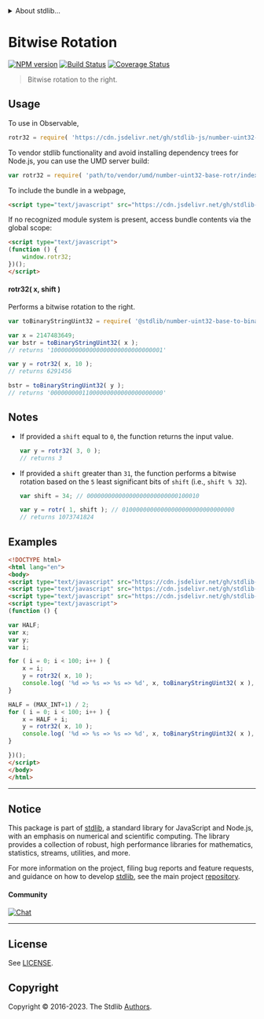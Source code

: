 <!--

@license Apache-2.0

Copyright (c) 2018 The Stdlib Authors.

Licensed under the Apache License, Version 2.0 (the "License");
you may not use this file except in compliance with the License.
You may obtain a copy of the License at

   http://www.apache.org/licenses/LICENSE-2.0

Unless required by applicable law or agreed to in writing, software
distributed under the License is distributed on an "AS IS" BASIS,
WITHOUT WARRANTIES OR CONDITIONS OF ANY KIND, either express or implied.
See the License for the specific language governing permissions and
limitations under the License.

-->


<details>
  <summary>
    About stdlib...
  </summary>
  <p>We believe in a future in which the web is a preferred environment for numerical computation. To help realize this future, we've built stdlib. stdlib is a standard library, with an emphasis on numerical and scientific computation, written in JavaScript (and C) for execution in browsers and in Node.js.</p>
  <p>The library is fully decomposable, being architected in such a way that you can swap out and mix and match APIs and functionality to cater to your exact preferences and use cases.</p>
  <p>When you use stdlib, you can be absolutely certain that you are using the most thorough, rigorous, well-written, studied, documented, tested, measured, and high-quality code out there.</p>
  <p>To join us in bringing numerical computing to the web, get started by checking us out on <a href="https://github.com/stdlib-js/stdlib">GitHub</a>, and please consider <a href="https://opencollective.com/stdlib">financially supporting stdlib</a>. We greatly appreciate your continued support!</p>
</details>

# Bitwise Rotation

[![NPM version][npm-image]][npm-url] [![Build Status][test-image]][test-url] [![Coverage Status][coverage-image]][coverage-url] <!-- [![dependencies][dependencies-image]][dependencies-url] -->

> Bitwise rotation to the right.



<section class="usage">

## Usage

To use in Observable,

```javascript
rotr32 = require( 'https://cdn.jsdelivr.net/gh/stdlib-js/number-uint32-base-rotr@umd/browser.js' )
```

To vendor stdlib functionality and avoid installing dependency trees for Node.js, you can use the UMD server build:

```javascript
var rotr32 = require( 'path/to/vendor/umd/number-uint32-base-rotr/index.js' )
```

To include the bundle in a webpage,

```html
<script type="text/javascript" src="https://cdn.jsdelivr.net/gh/stdlib-js/number-uint32-base-rotr@umd/browser.js"></script>
```

If no recognized module system is present, access bundle contents via the global scope:

```html
<script type="text/javascript">
(function () {
    window.rotr32;
})();
</script>
```

#### rotr32( x, shift )

Performs a bitwise rotation to the right.

```javascript
var toBinaryStringUint32 = require( '@stdlib/number-uint32-base-to-binary-string' );

var x = 2147483649;
var bstr = toBinaryStringUint32( x );
// returns '10000000000000000000000000000001'

var y = rotr32( x, 10 );
// returns 6291456

bstr = toBinaryStringUint32( y );
// returns '00000000011000000000000000000000'
```

</section>

<!-- /.usage -->

<section class="notes">

## Notes

-   If provided a `shift` equal to `0`, the function returns the input value.

    ```javascript
    var y = rotr32( 3, 0 );
    // returns 3
    ```

-   If provided a `shift` greater than `31`, the function performs a bitwise rotation based on the `5` least significant bits of `shift` (i.e., `shift % 32`).

    ```javascript
    var shift = 34; // 00000000000000000000000000100010

    var y = rotr( 1, shift ); // 01000000000000000000000000000000
    // returns 1073741824
    ```

</section>

<!-- /.notes -->

<section class="examples">

## Examples

<!-- eslint no-undef: "error" -->

```html
<!DOCTYPE html>
<html lang="en">
<body>
<script type="text/javascript" src="https://cdn.jsdelivr.net/gh/stdlib-js/number-uint32-base-to-binary-string@umd/browser.js"></script>
<script type="text/javascript" src="https://cdn.jsdelivr.net/gh/stdlib-js/constants-uint32-max@umd/browser.js"></script>
<script type="text/javascript" src="https://cdn.jsdelivr.net/gh/stdlib-js/number-uint32-base-rotr@umd/browser.js"></script>
<script type="text/javascript">
(function () {

var HALF;
var x;
var y;
var i;

for ( i = 0; i < 100; i++ ) {
    x = i;
    y = rotr32( x, 10 );
    console.log( '%d => %s => %s => %d', x, toBinaryStringUint32( x ), toBinaryStringUint32( y ), y );
}

HALF = (MAX_INT+1) / 2;
for ( i = 0; i < 100; i++ ) {
    x = HALF + i;
    y = rotr32( x, 10 );
    console.log( '%d => %s => %s => %d', x, toBinaryStringUint32( x ), toBinaryStringUint32( y ), y );
}

})();
</script>
</body>
</html>
```

</section>

<!-- /.examples -->

<!-- Section for related `stdlib` packages. Do not manually edit this section, as it is automatically populated. -->

<section class="related">

</section>

<!-- /.related -->

<!-- Section for all links. Make sure to keep an empty line after the `section` element and another before the `/section` close. -->


<section class="main-repo" >

* * *

## Notice

This package is part of [stdlib][stdlib], a standard library for JavaScript and Node.js, with an emphasis on numerical and scientific computing. The library provides a collection of robust, high performance libraries for mathematics, statistics, streams, utilities, and more.

For more information on the project, filing bug reports and feature requests, and guidance on how to develop [stdlib][stdlib], see the main project [repository][stdlib].

#### Community

[![Chat][chat-image]][chat-url]

---

## License

See [LICENSE][stdlib-license].


## Copyright

Copyright &copy; 2016-2023. The Stdlib [Authors][stdlib-authors].

</section>

<!-- /.stdlib -->

<!-- Section for all links. Make sure to keep an empty line after the `section` element and another before the `/section` close. -->

<section class="links">

[npm-image]: http://img.shields.io/npm/v/@stdlib/number-uint32-base-rotr.svg
[npm-url]: https://npmjs.org/package/@stdlib/number-uint32-base-rotr

[test-image]: https://github.com/stdlib-js/number-uint32-base-rotr/actions/workflows/test.yml/badge.svg?branch=main
[test-url]: https://github.com/stdlib-js/number-uint32-base-rotr/actions/workflows/test.yml?query=branch:main

[coverage-image]: https://img.shields.io/codecov/c/github/stdlib-js/number-uint32-base-rotr/main.svg
[coverage-url]: https://codecov.io/github/stdlib-js/number-uint32-base-rotr?branch=main

<!--

[dependencies-image]: https://img.shields.io/david/stdlib-js/number-uint32-base-rotr.svg
[dependencies-url]: https://david-dm.org/stdlib-js/number-uint32-base-rotr/main

-->

[chat-image]: https://img.shields.io/gitter/room/stdlib-js/stdlib.svg
[chat-url]: https://app.gitter.im/#/room/#stdlib-js_stdlib:gitter.im

[stdlib]: https://github.com/stdlib-js/stdlib

[stdlib-authors]: https://github.com/stdlib-js/stdlib/graphs/contributors

[umd]: https://github.com/umdjs/umd
[es-module]: https://developer.mozilla.org/en-US/docs/Web/JavaScript/Guide/Modules

[deno-url]: https://github.com/stdlib-js/number-uint32-base-rotr/tree/deno
[umd-url]: https://github.com/stdlib-js/number-uint32-base-rotr/tree/umd
[esm-url]: https://github.com/stdlib-js/number-uint32-base-rotr/tree/esm
[branches-url]: https://github.com/stdlib-js/number-uint32-base-rotr/blob/main/branches.md

[stdlib-license]: https://raw.githubusercontent.com/stdlib-js/number-uint32-base-rotr/main/LICENSE

</section>

<!-- /.links -->
